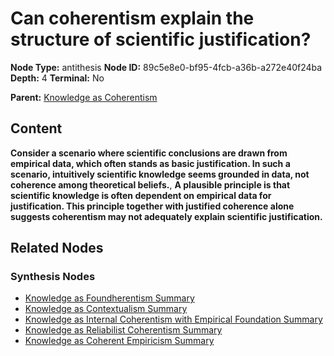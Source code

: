 # Can coherentism explain the structure of scientific justification?

**Node Type:** antithesis
**Node ID:** 89c5e8e0-bf95-4fcb-a36b-a272e40f24ba
**Depth:** 4
**Terminal:** No

**Parent:** [Knowledge as Coherentism](knowledge-as-coherentism-synthesis-356ac2d3-6ca7-451e-a317-1b1d6efda777.md)

## Content

**Consider a scenario where scientific conclusions are drawn from empirical data, which often stands as basic justification. In such a scenario, intuitively scientific knowledge seems grounded in data, not coherence among theoretical beliefs.**, **A plausible principle is that scientific knowledge is often dependent on empirical data for justification. This principle together with justified coherence alone suggests coherentism may not adequately explain scientific justification.**

## Related Nodes

### Synthesis Nodes

- [Knowledge as Foundherentism Summary](knowledge-as-foundherentism-summary-synthesis-951654b8-e818-4158-b4d9-ee4966399990.md)
- [Knowledge as Contextualism Summary](knowledge-as-contextualism-summary-synthesis-1a09876a-2cc9-44c0-9f77-5a31541b159a.md)
- [Knowledge as Internal Coherentism with Empirical Foundation Summary](knowledge-as-internal-coherentism-with-empirical-foundation-summary-synthesis-afb964ec-04c8-43f8-9651-b20d3d57e95b.md)
- [Knowledge as Reliabilist Coherentism Summary](knowledge-as-reliabilist-coherentism-summary-synthesis-3232f19e-b2a7-480e-bb6b-6c07d3c7dcf2.md)
- [Knowledge as Coherent Empiricism Summary](knowledge-as-coherent-empiricism-summary-synthesis-452e6694-7082-4bde-88fc-eb3680d32aff.md)
